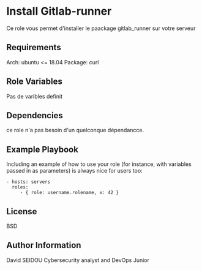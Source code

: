 Install  Gitlab-runner
=========

Ce role vous permet d'installer le paackage gitlab_runner sur votre serveur

Requirements
------------
Arch: ubuntu <= 18.04
Package: curl

Role Variables
--------------

Pas de varibles definit

Dependencies
------------
 ce role n'a pas besoin d'un quelconque dépendancce.

Example Playbook
----------------

Including an example of how to use your role (for instance, with variables passed in as parameters) is always nice for users too:

    - hosts: servers
      roles:
         - { role: username.rolename, x: 42 }

License
-------

BSD

Author Information
------------------

David SEIDOU Cybersecurity analyst and DevOps Junior
